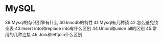 # MySQL

39.Mysql的存储引擎有什么
40.Innodb的特性
41.Mysql有几种锁
42.怎么避免锁全表
43.Insert into和replace into有什么区别
44.Union和union all的区别
45.常用的几种连接
46.Join和leftjoin什么区别
